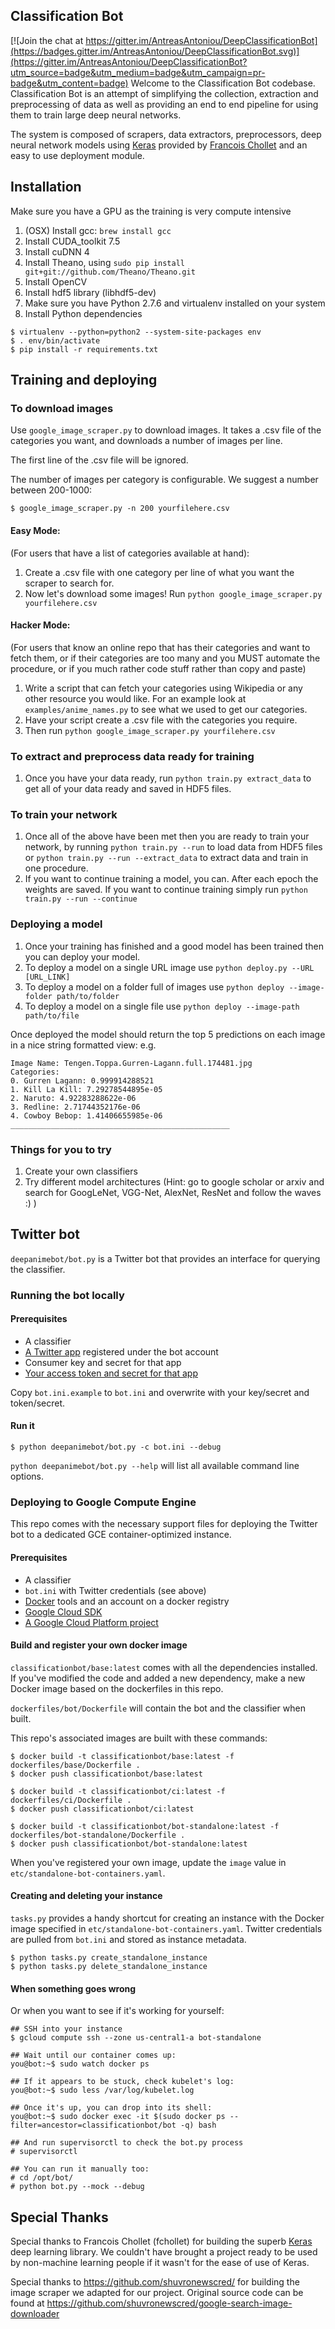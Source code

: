 Classification Bot
------------------

[![Join the chat at https://gitter.im/AntreasAntoniou/DeepClassificationBot](https://badges.gitter.im/AntreasAntoniou/DeepClassificationBot.svg)](https://gitter.im/AntreasAntoniou/DeepClassificationBot?utm_source=badge&utm_medium=badge&utm_campaign=pr-badge&utm_content=badge)
Welcome to the Classification Bot codebase. Classification Bot is an attempt of simplifying the collection, extraction and preprocessing of data as well as providing an end to end pipeline for using them to train large deep neural networks.

The system is composed of scrapers, data extractors, preprocessors, deep neural network models using [Keras](https://github.com/fchollet/keras) provided by [Francois Chollet](https://github.com/fchollet) and an easy to use deployment module.

## Installation
Make sure you have a GPU as the training is very compute intensive

1. (OSX) Install gcc: `brew install gcc`
2. Install CUDA_toolkit 7.5
3. Install cuDNN 4
4. Install Theano, using `sudo pip install git+git://github.com/Theano/Theano.git`
5. Install OpenCV
6. Install hdf5 library (libhdf5-dev)
7. Make sure you have Python 2.7.6 and virtualenv installed on your system
8. Install Python dependencies

```
$ virtualenv --python=python2 --system-site-packages env
$ . env/bin/activate
$ pip install -r requirements.txt
```

## Training and deploying

### To download images

Use `google_image_scraper.py` to download images. It takes a .csv file of the categories you want, and downloads a number of images per line.

The first line of the .csv file will be ignored.

The number of images per category is configurable. We suggest a number between 200-1000:

```
$ google_image_scraper.py -n 200 yourfilehere.csv
```

#### Easy Mode:
(For users that have a list of categories available at hand):

1. Create a .csv file with one category per line of what you want the scraper to search for.
2. Now let's download some images! Run `python google_image_scraper.py yourfilehere.csv`

#### Hacker Mode:
 (For users that know an online repo that has their categories and want to fetch them, or if their categories are too many and you MUST automate the procedure, or if you much rather code stuff rather than copy and paste)

1. Write a script that can fetch your categories using Wikipedia or any other resource you would like. For an example look at `examples/anime_names.py` to see what we used to get our categories.
2. Have your script create a .csv file with the categories you require.
3. Then run `python google_image_scraper.py yourfilehere.csv`

### To extract and preprocess data ready for training

1. Once you have your data ready, run `python train.py extract_data` to get all of your data ready and saved in HDF5 files.

### To train your network

1. Once all of the above have been met then you are ready to train your network, by running `python train.py --run` to load data from HDF5 files or `python train.py --run --extract_data` to extract data and train in one procedure.
2. If you want to continue training a model, you can. After each epoch the weights are saved. If you want to continue training simply run `python train.py --run --continue`


### Deploying a model

1. Once your training has finished and a good model has been trained then you can deploy your model.
2. To deploy a model on a single URL image use `python deploy.py --URL [URL_LINK]`
3. To deploy a model on a folder full of images use `python deploy --image-folder path/to/folder`
4. To deploy a model on a single file use `python deploy --image-path path/to/file`

Once deployed the model should return the top 5 predictions on each image in a nice string formatted view: e.g.

```
Image Name: Tengen.Toppa.Gurren-Lagann.full.174481.jpg
Categories:
0. Gurren Lagann: 0.999914288521
1. Kill La Kill: 7.29278544895e-05
2. Naruto: 4.92283288622e-06
3. Redline: 2.71744352176e-06
4. Cowboy Bebop: 1.41406655985e-06
_________________________________________________
```

### Things for you to try

1. Create your own classifiers
2. Try different model architectures (Hint: go to google scholar or arxiv and search for GoogLeNet, VGG-Net, AlexNet, ResNet and follow the waves :) )

## Twitter bot

`deepanimebot/bot.py` is a Twitter bot that provides an interface for querying the classifier.

### Running the bot locally

#### Prerequisites

* A classifier
* [A Twitter app](https://apps.twitter.com/) registered under the bot account
* Consumer key and secret for that app
* [Your access token and secret for that app](https://dev.twitter.com/oauth/overview/application-owner-access-tokens)

Copy `bot.ini.example` to `bot.ini` and overwrite with your key/secret and token/secret.

#### Run it

```
$ python deepanimebot/bot.py -c bot.ini --debug
```

`python deepanimebot/bot.py --help` will list all available command line options.

### Deploying to Google Compute Engine

This repo comes with the necessary support files for deploying the Twitter bot
to a dedicated GCE container-optimized instance.

#### Prerequisites

* A classifier
* `bot.ini` with Twitter credentials (see above)
* [Docker](https://www.docker.com/) tools and an account on a docker registry
* [Google Cloud SDK](https://cloud.google.com/sdk/#Quick_Start)
* [A Google Cloud Platform project](https://cloud.google.com/compute/docs/linux-quickstart#set_up_a_google_cloud_platform_project)

#### Build and register your own docker image

`classificationbot/base:latest` comes with all the dependencies installed.
If you've modified the code and added a new dependency,
make a new Docker image based on the dockerfiles in this repo.

`dockerfiles/bot/Dockerfile` will contain the bot and the classifier when built.

This repo's associated images are built with these commands:

```
$ docker build -t classificationbot/base:latest -f dockerfiles/base/Dockerfile .
$ docker push classificationbot/base:latest

$ docker build -t classificationbot/ci:latest -f dockerfiles/ci/Dockerfile .
$ docker push classificationbot/ci:latest

$ docker build -t classificationbot/bot-standalone:latest -f dockerfiles/bot-standalone/Dockerfile .
$ docker push classificationbot/bot-standalone:latest
```

When you've registered your own image, update the `image` value in `etc/standalone-bot-containers.yaml`.

#### Creating and deleting your instance

`tasks.py` provides a handy shortcut for creating an instance
with the Docker image specified in `etc/standalone-bot-containers.yaml`.
Twitter credentials are pulled from `bot.ini` and stored as instance metadata.

```
$ python tasks.py create_standalone_instance
$ python tasks.py delete_standalone_instance
```

#### When something goes wrong

Or when you want to see if it's working for yourself:

```
## SSH into your instance
$ gcloud compute ssh --zone us-central1-a bot-standalone

## Wait until our container comes up:
you@bot:~$ sudo watch docker ps

## If it appears to be stuck, check kubelet's log:
you@bot:~$ sudo less /var/log/kubelet.log

## Once it's up, you can drop into its shell:
you@bot:~$ sudo docker exec -it $(sudo docker ps --filter=ancestor=classificationbot/bot -q) bash

## And run supervisorctl to check the bot.py process
# supervisorctl

## You can run it manually too:
# cd /opt/bot/
# python bot.py --mock --debug
```

## Special Thanks
Special thanks to Francois Chollet (fchollet) for building the superb [Keras](https://github.com/fchollet/keras) deep learning library.
We couldn't have brought a project ready to be used by non-machine learning people if it wasn't for the ease of use of Keras.

Special thanks to https://github.com/shuvronewscred/ for building the image scraper we adapted for our project.
Original source code can be found at https://github.com/shuvronewscred/google-search-image-downloader
